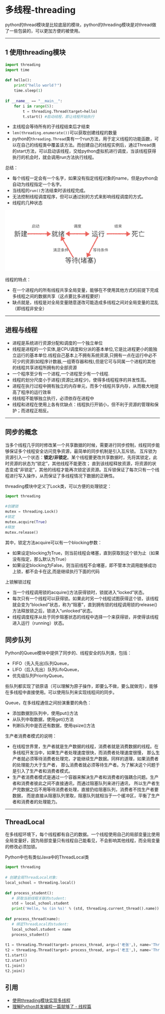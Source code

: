 # 多线程-threading

python的thread模块是比较底层的模块，python的threading模块是对thread做了一些包装的，可以更加方便的被使用。

---
## 1 使用threading模块

```python
import threading
import time

def hello():
    print("hello world？")
    time.sleep(1)

if __name__ == "__main__":
    for i in range(5):
        t = threading.Thread(target=hello)
        t.start() #启动线程，即让线程开始执行
```

- 主线程会等待所有的子线程结束后才结束
- `len(threading.enumerate())`可以获取创建线程的数量
- python的`threading.Thread`类有一个run方法，用于定义线程的功能函数，可以在自己的线程类中覆盖该方法。而创建自己的线程实例后，通过Thread类的start方法，可以启动该线程，交给python虚拟机进行调度，当该线程获得执行的机会时，就会调用run方法执行线程。

总结：

- 每个线程一定会有一个名字，如果没有指定线程对象的name，但是python会自动为线程指定一个名字。
- 当线程的`run()`方法结束时该线程完成。
- 无法控制线程调度程序，但可以通过别的方式来影响线程调度的方式。
- 线程的几种状态

![](images/thread_status.png)

线程的特点：

- 在一个进程内的所有线程共享全局变量，能够在不使用其他方式的前提下完成多线程之间的数据共享（这点要比多进程要好）
- 缺点就是，线程是对全局变量随意遂改可能造成多线程之间对全局变量的混乱（即线程非安全）

---
## 进程与线程

- 进程是系统进行资源分配和调度的一个独立单位
- 线程是进程的一个实体,是CPU调度和分派的基本单位,它是比进程更小的能独立运行的基本单位.线程自己基本上不拥有系统资源,只拥有一点在运行中必不可少的资源(如程序计数器,一组寄存器和栈),但是它可与同属一个进程的其他的线程共享进程所拥有的全部资源
- 一个程序至少有一个进程,一个进程至少有一个线程.
- 线程的划分尺度小于进程(资源比进程少)，使得多线程程序的并发性高。
- 进程在执行过程中拥有独立的内存单元，而多个线程共享内存，从而极大地提高了程序的运行效率
- 线线程不能够独立执行，必须依存在进程中
- 线程和进程在使用上各有优缺点：线程执行开销小，但不利于资源的管理和保护；而进程正相反。

----
## 同步的概念

当多个线程几乎同时修改某一个共享数据的时候，需要进行同步控制，线程同步能够保证多个线程安全访问竞争资源，最简单的同步机制是引入互斥锁。
互斥锁为资源引入一个状态：**锁定/非锁定**。某个线程要更改共享数据时，先将其锁定，此时资源的状态为“锁定”，其他线程不能更改；
直到该线程释放资源，将资源的状态变成“非锁定”，其他的线程才能再次锁定该资源。互斥锁保证了每次只有一个线程进行写入操作，从而保证了多线程情况下数据的正确性。

threading模块中定义了Lock类，可以方便的处理锁定：

```python
import threading

#创建锁
mutex = threading.Lock()
#锁定
mutex.acquire(True)
#释放
mutex.release()
```

其中，锁定方法acquire可以有一个blocking参数：
- 如果设定blocking为True，则当前线程会堵塞，直到获取到这个锁为止（如果没有指定，那么默认为True）
- 如果设定blocking为False，则当前线程不会堵塞，即不管本次调用能够成功上锁，都不会卡在这,而是继续执行下面的代码

上锁解锁过程

- 当一个线程调用锁的acquire()方法获得锁时，锁就进入“locked”状态。
- 每次只有一个线程可以获得锁。如果此时另一个线程试图获得这个锁，该线程就会变为“blocked”状态，称为“阻塞”，直到拥有锁的线程调用锁的release()方法释放锁之后，锁进入“unlocked”状态。
- 线程调度程序从处于同步阻塞状态的线程中选择一个来获得锁，并使得该线程进入运行（running）状态。

## 同步队列

Python的Queue模块中提供了同步的、线程安全的队列类，包括：

- FIFO（先入先出)队列Queue，
- LIFO（后入先出）队列LifoQueue，
- 优先级队列PriorityQueue。

些队列都实现了锁原语（可以理解为原子操作，即要么不做，要么就做完），能够在多线程中直接使用。可以使用队列来实现线程间的同步。

Queue，在多线程通信之间扮演重要的角色：
- 添加数据到队列中，使用put()方法
- 从队列中取数据，使用get()方法
- 判断队列中是否还有数据，使用qsize()方法

 生产者消费者模式的说明：
 
 - 在线程世界里，生产者就是生产数据的线程，消费者就是消费数据的线程。在多线程开发当中，如果生产者处理速度很快，而消费者处理速度很慢，
 那么生产者就必须等待消费者处理完，才能继续生产数据。同样的道理，如果消费者的处理能力大于生产者，
 那么消费者就必须等待生产者。为了解决这个问题于是引入了生产者和消费者模式。
 - 生产者消费者模式是通过一个容器来解决生产者和消费者的强耦合问题。生产者和消费者彼此之间不直接通讯，而通过阻塞队列来进行通讯，
 所以生产者生产完数据之后不用等待消费者处理，直接扔给阻塞队列，消费者不找生产者要数据，
 而是直接从阻塞队列里取，阻塞队列就相当于一个缓冲区，平衡了生产者和消费者的处理能力。
 
 ---
 ## ThreadLocal
 
 在多线程环境下，每个线程都有自己的数据。一个线程使用自己的局部变量比使用全局变量好，因为局部变量只有线程自己能看见，不会影响其他线程，而全局变量的修改必须加锁。
 
 Python中也有类似Java中的ThreadLocal类
 
 ```python
import threading

# 创建全局ThreadLocal对象:
local_school = threading.local()

def process_student():
    # 获取当前线程关联的student:
    std = local_school.student
    print('Hello, %s (in %s)' % (std, threading.current_thread().name))

def process_thread(name):
    # 绑定ThreadLocal的student:
    local_school.student = name
    process_student()

t1 = threading.Thread(target= process_thread, args=('老张',), name='Thread-A')
t2 = threading.Thread(target= process_thread, args=('老王',), name='Thread-B')
t1.start()
t2.start()
t1.join()
t2.join()
```


## 引用

- [使用threading模块实现多线程](http://www.cszhi.com/20130528/python-threading.html)
- [理解Python并发编程一篇就够了 - 线程篇](http://www.dongwm.com/archives/%E4%BD%BF%E7%94%A8Python%E8%BF%9B%E8%A1%8C%E5%B9%B6%E5%8F%91%E7%BC%96%E7%A8%8B-%E7%BA%BF%E7%A8%8B%E7%AF%87/)